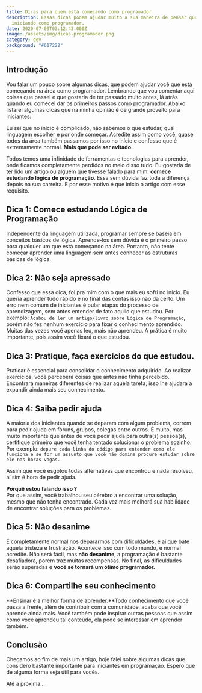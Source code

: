 ```yaml
---
title: Dicas para quem está começando como programador
description: Essas dicas podem ajudar muito a sua maneira de pensar quando está
  iniciando como programador.
date: 2020-07-09T03:12:43.000Z
image: /assets/img/dicas-programador.png
category: dev
background: "#617222"
---
```

## Introdução

Vou falar um pouco sobre algumas dicas, que podem ajudar você que está começando na área como programador. Lembrando que vou comentar aqui coisas que passei e que gostaria de ter passado muito antes, lá atrás quando eu comecei dar os primeiros passos como programador. Abaixo listarei algumas dicas que na minha opinião é de grande proveito para iniciantes:

Eu sei que no início é complicado, não sabemos o que estudar, qual linguagem escolher e por onde começar. Acredite assim como você, quase todos da área também passamos por isso no início e confesso que é extremamente normal. **Mais que pode ser evitado.**

Todos temos uma infinidade de ferramentas e tecnologias para aprender, onde ficamos completamente perdidos no meio disso tudo. Eu gostaria de ter lido um artigo ou alguém que tivesse falado para mim: **comece estudando lógica de programação**. Essa sem dúvida faz toda a diferença depois na sua carreira. E por esse motivo é que inicio o artigo com esse requisito.

## Dica 1: Comece estudando Lógica de Programação 

Independente da linguagem utilizada, programar sempre se baseia em conceitos básicos de lógica. Aprende-los sem dúvida é o primeiro passo para qualquer um que está começando na área. Portanto, não tente começar aprender uma linguagem sem antes conhecer as estruturas básicas de lógica.

## Dica 2: Não seja apressado

Confesso que essa dica, foi pra mim com o que mais eu sofri no início. Eu queria aprender tudo rápido e no final das contas isso não da certo. Um erro nem comum de iniciantes é pular etapas do processo de aprendizagem, sem antes entender de fato aquilo que estudou. Por exemplo: `Acabou de ler um artigo/livro sobre Lógica de Programação`, porém não fez nenhum exercício para fixar o conhecimento aprendido. Muitas das vezes você apenas leu, mais não aprendeu. A prática é muito importante, pois assim você fixará o que estudou.

## Dica 3: Pratique, faça exercícios do que estudou.

Praticar é essencial para consolidar o conhecimento adquirido. Ao realizar exercícios, você perceberá coisas que antes não tinha percebido. Encontrará maneiras diferentes de realizar aquela tarefa, isso lhe ajudará a expandir ainda mais seu conhecimento.

## Dica 4: Saiba pedir ajuda

A maioria dos iniciantes quando se deparam com algum problema, correm para pedir ajuda em fóruns, grupos, colegas entre outros. É muito, mas muito importante que antes de você pedir ajuda para outra(s) pessoa(s), certifique primeiro que você tenha tentado solucionar o problema sozinho. Por exemplo: `depure cada linha do código para entender como ele funciona e se for um assunto que você não domina procure estudar sobre ele nas horas vagas.`

Assim que você esgotou todas alternativas que encontrou e nada resolveu, aí sim é hora de pedir ajuda.<br/>

**Porquê estou falando isso ?**<br/>
Por que assim, você trabalhou seu cérebro a encontrar uma solução, mesmo que não tenha encontrado. Cada vez mais melhorá sua habilidade de encontrar soluções para os problemas.

## Dica 5: Não desanime

É completamente normal nos depararmos com dificuldades, é aí que bate aquela tristeza e frustração. Acontece isso com todo mundo, é normal acredite. Não será fácil, mas **não desanime**, a programação é bastante desafiadora, porém traz muitas recompensas.
No final, as dificuldades serão superadas e **você se tornará um ótimo programador.**

## Dica 6: Compartilhe seu conhecimento

**Ensinar é a melhor forma de aprender.**Todo conhecimento que você passa a frente, além de contribuir com a comunidade, acaba que você aprende ainda mais. Você também pode inspirar outras pessoas que assim como você aprendeu tal conteúdo, ela pode se interessar em aprender também.

## Conclusão

Chegamos ao fim de mais um artigo, hoje falei sobre algumas dicas que considero bastante importante para iniciantes em programação.
Espero que de alguma forma seja útil para vocês.

Até a próxima...















